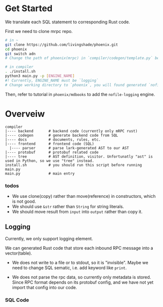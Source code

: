 # Get Started

We translate each SQL statement to corresponding Rust code.

First we need to clone  mrpc repo.

```bash
# in ~
git clone https://github.com/livingshade/phoenix.git
cd phoenix
git switch adn
# Change the path of phoenix(mrpc) in `compiler/codegen/template.py` before running.
```

```bash
# in compiler
. ./install.sh
python3 main.py -p [ENGINE_NAME]
#! Currently, ENGINE_NAME must be `logging`
# Change working directory to `phoenix`, you will found generated `nofile-logging` engine.
```

Then, refer to tutorial in `phoenix/mdbooks` to add the `nofile-logging` engine.

# Overveiw

```
compiler
|---- backend       # backend code (currently only mRPC rust)
|---- codegen       # generate backend code from SQL
|---- docs          # documents, rules, etc.
|---- frontend      # frontend code (SQL)
  |---- parser      # parse lark-generated AST to our AST
|---- protobuf      # protobuf related code
|---- tree          # AST definition, visitor. Unfortunatly "ast" is used in Python, so we use "tree" instead.
install.sh          # you should run this script before running main.py
main.py             # main entry
```


### todos

- We use clone(copy) rather than move(reference) in constructors, which is not good.
- We should use `&str` rather than `String` for string literals.
- We should move result from `input` into `output` rather than copy it.

## Logging

Currently, we only support logging element.

We can generated Rust code that store each inbound RPC message into a vector(table).

- We does not write to a file or to stdout, so it is "invisible". Maybe we need to change SQL sematic, i.e. add keyword like `print`.

- We does not parse the rpc data, so currently only metadata is stored. Since RPC format depends on its protobuf config, and we have not yet import that config into our code.

### SQL Code
